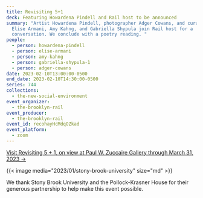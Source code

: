 ```yaml
---
title: Revisiting 5+1
deck: Featuring Howardena Pindell and Rail host to be announced
summary: "Artist Howardena Pindell, photographer Adger Cowans, and curators
  Elise Armani, Amy Kahng, and Gabriella Shypula join Rail host for a
  conversation. We conclude with a poetry reading. "
people:
  - person: howardena-pindell
  - person: elise-armani
  - person: amy-kahng
  - person: gabriella-shypula-1
  - person: adger-cowans
date: 2023-02-10T13:00:00-0500
end_date: 2023-02-10T14:30:00-0500
series: 744
collections:
  - the-new-social-environment
event_organizer:
  - the-brooklyn-rail
event_producer:
  - the-brooklyn-rail
event_id: recohayHcMdqOZkad
event_platform:
  - zoom
---
```

[V﻿isit Revisiting 5 + 1, on view at Paul W. Zuccaire Gallery through March 31, 2023 →](https://zuccairegallery.stonybrook.edu/exhibitions/revisiting_5_plus_1.php)



{{< image media="2023/01/stony-brook-university" size="md" >}}

W﻿e thank Stony Brook University and the Pollock-Krasner House for their generous partnership to help make this event possible.